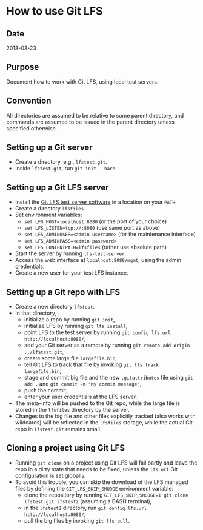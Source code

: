 # How to use Git LFS

## Date

2018-03-23

## Purpose

Document how to work with Git LFS, using local test servers.

## Convention

All directories are assumed to be relative to some parent directory, and commands are assumed to be issued in the parent directory unless specified otherwise.

## Setting up a Git server

- Create a directory, e.g., `lfstest.git`.
- Inside `lfstest.git`, run `git init --bare`.

## Setting up a Git LFS server

- Install the [Git LFS test server software](https://github.com/git-lfs/lfs-test-server) in a location on your `PATH`.
- Create a directory `lfsfiles`.
- Set environment variables:
  - `set LFS_HOST=localhost:8080` (or the port of your choice)
  - `set LFS_LISTEN=tcp://:8080` (use same port as above)
  - `set LFS_ADMINUSER=<admin username>` (for the maintenance interface)
  - `set LFS_ADMINPASS=<admin password>`
  - `set LFS_CONTENTPATH=lfsfiles` (rather use absolute path)
- Start the server by running `lfs-test-server`.
- Access the web interface at `localhost:8080/mgmt`, using the admin credentials.
- Create a new user for your test LFS instance.

## Setting up a Git repo with LFS

- Create a new directory `lfstest`.
- In that directory,
  - initialize a repo by running `git init`,
  - initialize LFS by running `git lfs install`,
  - point LFS to the test server by running `git config lfs.url http://localhost:8080/`,
  - add your Git server as a remote by running `git remote add origin ../lfstest.git`,
  - create some large file `largefile.bin`,
  - tell Git LFS to track that file by invoking `git lfs track largefile.bin`,
  - stage and commit big file and the new `.gitattributes` file using `git add .` and `git commit -m "My commit message"`,
  - push the commit,
  - enter your user credentials at the LFS server.
- The meta-info will be pushed to the Git repo, while the large file is stored in the `lfsfiles` directory by the server.
- Changes to the big file and other files explicitly tracked (also works with wildcards) will be reflected in the `lfsfiles` storage, while the actual Git repo in `lfstest.git` remains small.

## Cloning a project using Git LFS

- Running `git clone` on a project using Git LFS will fail partly and leave the repo in a dirty state that needs to be fixed, unless the `lfs.url` Git configuration is set globally.
- To avoid this trouble, you can skip the download of the LFS managed files by defining the `GIT_LFS_SKIP_SMUDGE` environment variable:
  - clone the repository by running `GIT_LFS_SKIP_SMUDGE=1 git clone lfstest.git lfstest2` (assuming a BASH terminal),
  - in the `lfstest2` directory, run `git config lfs.url http://localhost:8080/`,
  - pull the big files by invoking `git lfs pull`.
